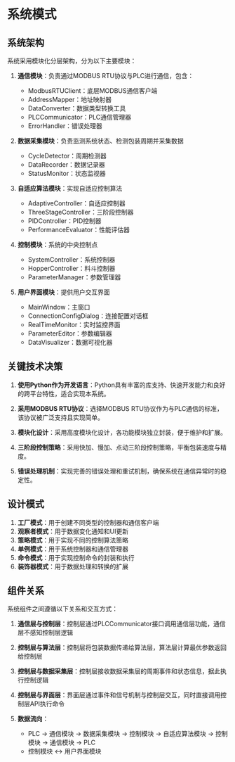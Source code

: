 # 系统模式

## 系统架构

系统采用模块化分层架构，分为以下主要模块：

1. **通信模块**：负责通过MODBUS RTU协议与PLC进行通信，包含：
   - ModbusRTUClient：底层MODBUS通信客户端
   - AddressMapper：地址映射器
   - DataConverter：数据类型转换工具
   - PLCCommunicator：PLC通信管理器
   - ErrorHandler：错误处理器

2. **数据采集模块**：负责监测系统状态、检测包装周期并采集数据
   - CycleDetector：周期检测器
   - DataRecorder：数据记录器
   - StatusMonitor：状态监视器

3. **自适应算法模块**：实现自适应控制算法
   - AdaptiveController：自适应控制器
   - ThreeStageController：三阶段控制器
   - PIDController：PID控制器
   - PerformanceEvaluator：性能评估器

4. **控制模块**：系统的中央控制点
   - SystemController：系统控制器
   - HopperController：料斗控制器
   - ParameterManager：参数管理器

5. **用户界面模块**：提供用户交互界面
   - MainWindow：主窗口
   - ConnectionConfigDialog：连接配置对话框
   - RealTimeMonitor：实时监控界面
   - ParameterEditor：参数编辑器
   - DataVisualizer：数据可视化器

## 关键技术决策

1. **使用Python作为开发语言**：Python具有丰富的库支持、快速开发能力和良好的跨平台特性，适合实现本系统。

2. **采用MODBUS RTU协议**：选择MODBUS RTU协议作为与PLC通信的标准，该协议被广泛支持且实现简单。

3. **模块化设计**：采用高度模块化设计，各功能模块独立封装，便于维护和扩展。

4. **三阶段控制策略**：采用快加、慢加、点动三阶段控制策略，平衡包装速度与精度。

5. **错误处理机制**：实现完善的错误处理和重试机制，确保系统在通信异常时的稳定性。

## 设计模式

1. **工厂模式**：用于创建不同类型的控制器和通信客户端
2. **观察者模式**：用于数据变化通知和UI更新
3. **策略模式**：用于实现不同的控制算法策略
4. **单例模式**：用于系统控制器和通信管理器
5. **命令模式**：用于实现控制命令的封装和执行
6. **装饰器模式**：用于数据处理和转换的扩展

## 组件关系

系统组件之间遵循以下关系和交互方式：

1. **通信层与控制层**：控制层通过PLCCommunicator接口调用通信层功能，通信层不感知控制层逻辑

2. **控制层与算法层**：控制层将包装数据传递给算法层，算法层计算最优参数返回给控制层

3. **控制层与数据采集层**：控制层接收数据采集层的周期事件和状态信息，据此执行控制逻辑

4. **控制层与界面层**：界面层通过事件和信号机制与控制层交互，同时直接调用控制层API执行命令

5. **数据流向**：
   - PLC → 通信模块 → 数据采集模块 → 控制模块 → 自适应算法模块 → 控制模块 → 通信模块 → PLC
   - 控制模块 ↔ 用户界面模块 